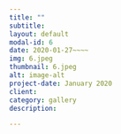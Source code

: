 ```yaml
---
title: ""
subtitle: 
layout: default
modal-id: 6
date: 2020-01-27~~~~
img: 6.jpeg
thumbnail: 6.jpeg
alt: image-alt
project-date: January 2020
client: 
category: gallery
description: 

---
```



